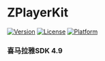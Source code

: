 # ZPlayerKit

[![Version](https://img.shields.io/cocoapods/v/ZPlayerKit.svg?style=flat)](http://cocoapods.org/pods/ZPlayerKit)
[![License](https://img.shields.io/cocoapods/l/ZPlayerKit.svg?style=flat)](http://cocoapods.org/pods/ZPlayerKit)
[![Platform](https://img.shields.io/cocoapods/p/ZPlayerKit.svg?style=flat)](http://cocoapods.org/pods/ZPlayerKit)

### 喜马拉雅SDK 4.9
